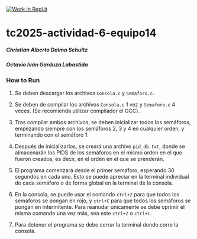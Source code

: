 [![Work in Repl.it](https://classroom.github.com/assets/work-in-replit-14baed9a392b3a25080506f3b7b6d57f295ec2978f6f33ec97e36a161684cbe9.svg)](https://classroom.github.com/online_ide?assignment_repo_id=298679&assignment_repo_type=GroupAssignmentRepo)

# tc2025-actividad-6-equipo14

##### Christian Alberto Dalma Schultz
##### Octavio Iván Garduza Labastida

### How to Run

1. Se deben descargar los archivos ```Consola.c``` y ```Semaforo.c```.

2. Se deben de compilar los archivos ```Consola.c``` 1 vez y ```Semaforo.c``` 4 veces. (Se recomienda utilizar compilador el GCC).

3. Tras compilar ambos archivos, se deben inicializar todos los  semáforos, empezando siempre con los semáforos 2, 3 y 4 en cualquier orden, y terminando con el semáforo 1.

4. Después de inicializarlos, se creará una archivo ```pid_db.txt```, donde se almacenarán los PIDS de los semáforos en el mismo orden en el que fueron creados, es decir, en el orden en el que se prenderán.

5. El programa comenzará desde el primer semáforo, esperando 30 segundos en cada uno. Esto se puede apreciar en la terminal individual de cada semáforo o de forma global en la terminal de la consola.

6. En la consola, se puede usar el comando ```ctrl+Z``` para que todos los semáforos se pongan en rojo, y ```ctrl+C``` para que todos los semáforos se pongan en intermitente. Para reanudar unicamente se debe oprimir el misma comando una vez más, sea este ```ctrl+Z``` o ```ctrl+C```.

7. Para detener el programa se debe cerrar la terminal donde corre la consola.
